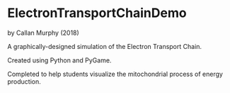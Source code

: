 # ElectronTransportChainDemo
by Callan Murphy (2018)

A graphically-designed simulation of the Electron Transport Chain. 

Created using Python and PyGame.

Completed to help students visualize the mitochondrial process of energy production.
